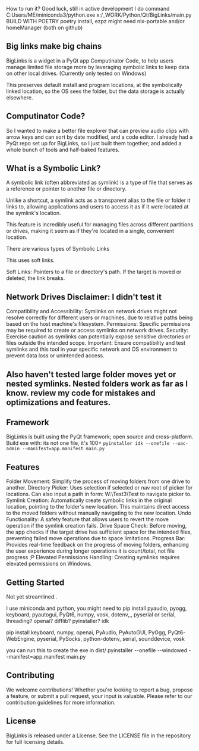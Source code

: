 How to run it?
Good luck, still in active development
I do command
C:Users/ME/miniconda3/python.exe x:/_WORK/Python/Qt/BigLinks/main.py
BUILD WITH POETRY
poetry install, ezpz
might need nix-portable and/or homeManager (both on github)
## Big links make big chains
BigLinks is a widget in a PyQt app Computinator Code, to help users manage limited file storage more by leveraging symbolic links to keep data on other local drives. (Currently only tested on Windows)

This preserves default install and program locations, at the symbolically linked location, so the OS sees the folder, but the data storage is actually elsewhere.
## Computinator Code?
So I wanted to make a better file explorer that can preview audio clips with arrow keys and can sort by date modified, and a code editor. I already had a PyQt repo set up for BigLinks, so I just built them together; and added a whole bunch of tools and half-baked features.
## What is a Symbolic Link?
A symbolic link (often abbreviated as symlink) is a type of file that serves as a reference or pointer to another file or directory. 

Unlike a shortcut, a symlink acts as a transparent alias to the file or folder it links to, allowing applications and users to access it as if it were located at the symlink's location. 

This feature is incredibly useful for managing files across different partitions or drives, making it seem as if they're located in a single, convenient location.

There are various types of Symbolic Links

This uses soft links.

Soft Links: Pointers to a file or directory's path. If the target is moved or deleted, the link breaks.

## Network Drives Disclaimer: I didn't test it
Compatibility and Accessibility: Symlinks on network drives might not resolve correctly for different users or machines, due to relative paths being based on the host machine's filesystem.
Permissions: Specific permissions may be required to create or access symlinks on network drives.
Security: Exercise caution as symlinks can potentially expose sensitive directories or files outside the intended scope.
Important: Ensure compatibility and test symlinks and this tool in your specific network and OS environment to prevent data loss or unintended access.

## Also haven't tested large folder moves yet or nested symlinks. Nested folders work as far as I know. review my code for mistakes and optimizations and features.

## Framework
BigLinks is built using the PyQt framework; open source and cross-platform.
Build exe with:
its not one file, it's 100+
```pyinstaller idk --onefile --uac-admin --manifest=app.manifest main.py```

## Features
Folder Movement: Simplify the process of moving folders from one drive to another.
Directory Picker: Uses selection if selected or nav root of picker for locations. Can also input a path in form: W:\Test3\Test to navigate picker to.
Symlink Creation: Automatically create symbolic links in the original location, pointing to the folder's new location. This maintains direct access to the moved folders without manually navigating to the new location.
Undo Functionality: A safety feature that allows users to revert the move operation if the symlink creation fails.
Drive Space Check: Before moving, the app checks if the target drive has sufficient space for the intended files, preventing failed move operations due to space limitations.
Progress Bar: Provides real-time feedback on the progress of moving folders, enhancing the user experience during longer operations it is count/total, not file progress ;P
Elevated Permissions Handling: Creating symlinks requires elevated permissions on Windows.

## Getting Started
Not yet streamlined..

I use miniconda and python, you might need to pip install pyaudio, pyogg, keyboard, pyautogui, PyQt6, numpy, vosk, dotenv,,, pyserial or serial, threading? openai? difflib? pyinstaller? idk 

pip install keyboard, numpy,  openai, PyAudio, PyAutoGUI, PyOgg, PyQt6-WebEngine, pyserial, PySocks, python-dotenv, serial, sounddevice, vosk

you can run this to create the exe in dist/
pyinstaller --onefile --windowed --manifest=app.manifest main.py

## Contributing
We welcome contributions! Whether you're looking to report a bug, propose a feature, or submit a pull request, your input is valuable. Please refer to our contribution guidelines for more information.

## License
BigLinks is released under a License. See the LICENSE file in the repository for full licensing details.

